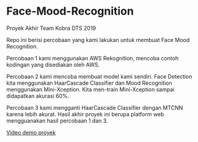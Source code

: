 # Face-Mood-Recognition
Proyek Akhir Team Kobra DTS 2019

Repo ini berisi percobaan yang kami lakukan untuk membuat Face Mood Recognition. 

Percobaan 1 kami menggunakan AWS Rekognition, mencoba contoh kodingan yang disediakan oleh AWS. 

Percobaan 2 kami mencoba membuat model kami sendiri. Face Detection kita menggunakan HaarCascade Classifier dan Mood Recognition menggunakan Mini-Xception. Kita men-train Mini-Xception sampai didapatkan akurasi 60%. 

Percobaan 3 kami mengganti HaarCascade Classifier dengan MTCNN karena lebih akurat. Hasil akhir proyek ini berupa platform web mengguanakan hasil percobaan 1 dan 3. 

[Video demo proyek](http://s.id/KobraFERDemo)
